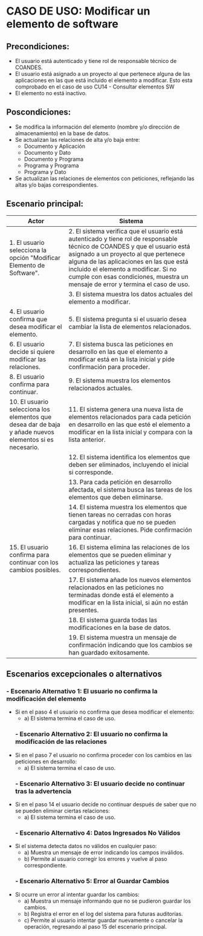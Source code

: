 # CASO DE USO: Modificar un elemento de software 
## Precondiciones: 
- El usuario está autenticado y tiene rol de responsable técnico de COANDES.
- El usuario está asignado a un proyecto al que pertenece alguna de las aplicaciones en las que está incluido el elemento a modificar. Esto esta comprobado en el caso de uso CU14 - Consultar elementos SW
- El elemento no está inactivo.

## Poscondiciones: 
- Se modifica la información del elemento (nombre y/o dirección de almacenamiento) en la base de datos.
- Se actualizan las relaciones de alta y/o baja entre:
	- Documento y Aplicación
	- Documento y Dato
	- Documento y Programa
	- Programa y Programa
	- Programa y Dato
- Se actualizan las relaciones de elementos con peticiones, reflejando las altas y/o bajas correspondientes.

## Escenario principal: 
| Actor         | Sistema                                                                 |
|---------------|-------------------------------------------------------------------------|
| 1. El usuario selecciona la opción "Modificar Elemento de Software".   | 2. El sistema verifica que el usuario está autenticado y tiene rol de responsable técnico de COANDES y que el usuario está asignado a un proyecto al que pertenece alguna de las aplicaciones en las que está incluido el elemento a modificar. Si no cumple con esas condiciones, muestra un mensaje de error y termina el caso de uso. |
|             | 3. El sistema muestra los datos actuales del elemento a modificar. |
| 4. El usuario confirma que desea modificar el elemento.     | 5. El sistema pregunta si el usuario desea cambiar la lista de elementos relacionados. |
| 6. El usuario decide si quiere modificar las relaciones.     | 7. El sistema busca las peticiones en desarrollo en las que el elemento a modificar está en la lista inicial y pide confirmación para proceder. |
| 8. El usuario confirma para continuar.                          | 9. El sistema muestra los elementos relacionados actuales. |
| 10. El usuario selecciona los elementos que desea dar de baja y añade nuevos elementos si es necesario.              | 11. El sistema genera una nueva lista de elementos relacionados para cada petición en desarrollo en las que esté el elemento a modificar en la lista inicial y compara con la lista anterior. |
|               | 12. El sistema identifica los elementos que deben ser eliminados, incluyendo el inicial si corresponde. |
|               | 13. Para cada petición en desarrollo afectada, el sistema busca las tareas de los elementos que deben eliminarse. |
|               | 14. El sistema muestra los elementos que tienen tareas no cerradas con horas cargadas y notifica que no se pueden eliminar esas relaciones. Pide confirmación para continuar. |
| 15. El usuario confirma para continuar con los cambios posibles.              | 16. El sistema elimina las relaciones de los elementos que se pueden eliminar y actualiza las peticiones y tareas correspondientes. |
|               | 17. El sistema añade los nuevos elementos relacionados en las peticiones no terminadas donde está el elemento a modificar en la lista inicial, si aún no están presentes. |
|               | 18. El sistema guarda todas las modificaciones en la base de datos. |
|               | 19. El sistema muestra un mensaje de confirmación indicando que los cambios se han guardado exitosamente. |

## Escenarios excepcionales o alternativos
  ### - Escenario Alternativo 1: El usuario no confirma la modificación del elemento
- Si en el paso 4 el usuario no confirma que desea modificar el elemento:
    -  a) El sistema termina el caso de uso.
  ### - Escenario Alternativo 2: El usuario no confirma la modificación de las relaciones
- Si en el paso 7 el usuario no confirma proceder con los cambios en las peticiones en desarrollo:
    -  a) El sistema termina el caso de uso.
  ### - Escenario Alternativo 3: El usuario decide no continuar tras la advertencia
- Si en el paso 14 el usuario decide no continuar después de saber que no se pueden eliminar ciertas relaciones:
    -  a) El sistema termina el caso de uso.
  ### - Escenario Alternativo 4: Datos Ingresados No Válidos
- Si el sistema detecta datos no válidos en cualquier paso:
    -  a) Muestra un mensaje de error indicando los campos inválidos.
    -  b) Permite al usuario corregir los errores y vuelve al paso correspondiente.
  ### - Escenario Alternativo 5: Error al Guardar Cambios
- Si ocurre un error al intentar guardar los cambios:
    -  a) Muestra un mensaje informando que no se pudieron guardar los cambios.
    -  b) Registra el error en el log del sistema para futuras auditorías.
    -  c) Permite al usuario intentar guardar nuevamente o cancelar la operación, regresando al paso 15 del escenario principal.
